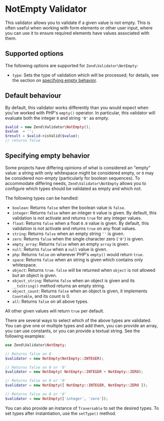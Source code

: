 # NotEmpty Validator

This validator allows you to validate if a given value is not empty. This is
often useful when working with form elements or other user input, where you can
use it to ensure required elements have values associated with them.

## Supported options

The following options are supported for `Zend\Validator\NotEmpty`:

- `type`: Sets the type of validation which will be processed; for details, see
  the section on [specifying empty behavior](#specifying-empty-behavior).

## Default behaviour

By default, this validator works differently than you would expect when you've
worked with PHP's `empty()` operator. In particular, this validator will
evaluate both the integer `0` and string `'0'` as empty.

```php
$valid = new Zend\Validator\NotEmpty();
$value  = '';
$result = $valid->isValid($value);
// returns false
```

## Specifying empty behavior

Some projects have differing opinions of what is considered an "empty" value: a
string with only whitespace might be considered empty, or `0` may be
considered non-empty (particularly for boolean sequences). To accommodate
differing needs, `Zend\Validator\NotEmpty` allows you to configure which types
should be validated as empty and which not.

The following types can be handled:

- `boolean`: Returns `false` when the boolean value is `false`.
- `integer`: Returns `false` when an integer `0` value is given. By default,
  this validation is not activate and returns `true` for any integer values.
- `float`: Returns `false` when a float `0.0` value is given. By default, this
  validation is not activate and returns `true` on any float values.
- `string`: Returns `false` when an empty string `''` is given.
- `zero`: Returns `false` when the single character zero (`'0'`) is given.
- `empty_array`: Returns `false` when an empty `array` is given.
- `null`: Returns `false` when a `null` value is given.
- `php`: Returns `false` on wherever PHP's `empty()` would return `true`.
- `space`: Returns `false` when an string is given which contains only
  whitespace.
- `object`: Returns `true`. `false` will be returned when `object` is not
  allowed but an object is given.
- `object_string`: Returns `false` when an object is given and its
  `__toString()` method returns an empty string.
- `object_count`: Returns `false` when an object is given, it implements
  `Countable`, and its count is 0.
- `all`: Returns `false` on all above types.

All other given values will return `true` per default.

There are several ways to select which of the above types are validated. You can
give one or multiple types and add them, you can provide an array, you can use
constants, or you can provide a textual string. See the following examples:

```php
use Zend\Validator\NotEmpty;

// Returns false on 0
$validator = new NotEmpty(NotEmpty::INTEGER);

// Returns false on 0 or '0'
$validator = new NotEmpty( NotEmpty::INTEGER + NotEmpty::ZERO);

// Returns false on 0 or '0'
$validator = new NotEmpty([ NotEmpty::INTEGER, NotEmpty::ZERO ]);

// Returns false on 0 or '0'
$validator = new NotEmpty(['integer', 'zero']);
```

You can also provide an instance of `Traversable` to set the desired types. To
set types after instantiation, use the `setType()` method.
